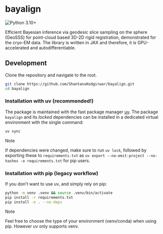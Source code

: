 # bayalign
![Python 3.10+](https://img.shields.io/badge/Python-3.10%2B-blue?logo=python&logoColor=white)

Efficient Bayesian inference via geodesic slice sampling on the sphere (GeoSSS) for point-cloud based 3D-2D rigid registration, demonstrated for the cryo-EM data. The library is written in JAX and therefore, it is GPU-accelerated and autodifferentiable.

## Development

Clone the repository and navigate to the root.

```bash
git clone https://github.com/ShantanuKodgirwar/bayalign.git
cd bayalign
```

### Installation with uv (recommended!)

The package is maintained with the fast package manager [uv](https://github.com/astral-sh/uv). The package `bayalign` and its *locked* dependencies can be installed in a dedicated virtual environment with the single command:

```bash
uv sync
```

> [!NOTE]  
> If dependencies were changed, make sure to run `uv lock`, followed by exporting these to `requirements.txt` as `uv export --no-emit-project --no-hashes -o requirements.txt` for pip users.

### Installation with pip (legacy workflow)

If you don't want to use uv, and simply rely on pip:

```bash
python -m venv .venv && source .venv/bin/activate
pip install -r requirements.txt
pip install -e . --no-deps
```

> [!NOTE]  
> Feel free to choose the type of your environment (venv/conda) when using pip. However uv only supports venv.
